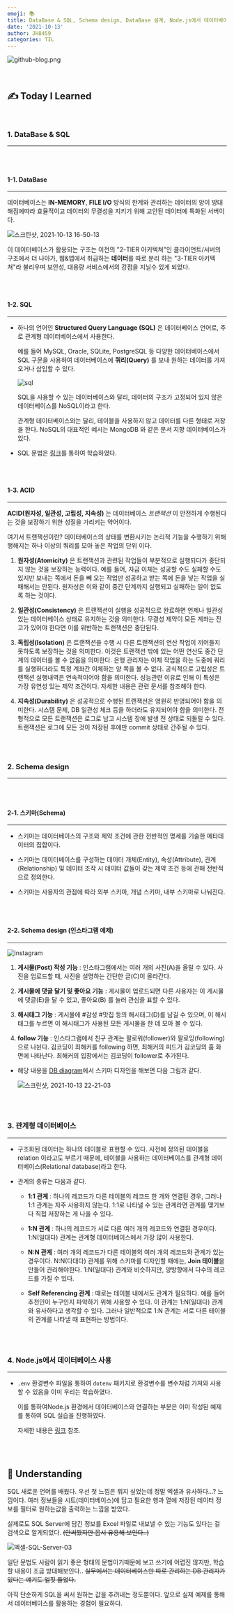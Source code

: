 ```yaml
---
emoji: 📚
title: DataBase & SQL, Schema design, DataBase 설계, Node.js에서 데이터베이스 사용
date: '2021-10-13'
author: JH8459
categories: TIL
---
```


![github-blog.png](../../../assets/common/til.jpeg)

<br>

## ✍️ **T**oday **I** **L**earned

<br>

### 1. DataBase & SQL

---

<br>
<br>

#### 1-1. DataBase

---

데이터베이스는 **IN-MEMORY**, **FILE I/O** 방식의 한계와 관리하는 데이터의 양이 방대해짐에따라 효율적이고 데이터의 무결성을 지키기 위해 고안된 데이터에 특화된 서버이다.

![스크린샷, 2021-10-13 16-50-13](https://user-images.githubusercontent.com/83164003/137091413-50510704-5399-4401-9f0b-cc2fa12d1138.png)

이 데이터베이스가 활용되는 구조는 이전의 "2-TIER 아키텍쳐"인 클라이언트/서버의 구조에서 더 나아가, 웹&앱에서 취급하는 **데이터**를 따로 분리 하는 "3-TIER 아키텍쳐"라 불리우며 보안성, 대용량 서비스에서의 강점을 지닐수 있게 되었다.

<br>
<br>

#### 1-2. SQL

---

- 하나의 언어인 **Structured Query Language (SQL)** 은 데이터베이스 언어로, 주로 관계형 데이터베이스에서 사용한다.

  예를 들어 MySQL, Oracle, SQLite, PostgreSQL 등 다양한 데이터베이스에서 SQL 구문을 사용하여 데이터베이스에 **쿼리(Query)** 를 보내 원하는 데이터를 가져오거나 삽입할 수 있다.

  ![sql](https://user-images.githubusercontent.com/83164003/137091753-71a39723-011f-45f3-93a7-45ad1e3ceb49.png)

  SQL을 사용할 수 있는 데이터베이스와 달리, 데이터의 구조가 고정되어 있지 않은 데이터베이스를 NoSQL이라고 한다.

  관계형 데이터베이스와는 달리, 테이블을 사용하지 않고 데이터를 다른 형태로 저장을 한다. NoSQL의 대표적인 예시는 MongoDB 와 같은 문서 지향 데이터베이스가 있다.

- SQL 문법은 <a href="https://www.w3schools.com/sql/default.asp" target="_blank">링크</a>를 통하여 학습하였다.

<br>
<br>

#### 1-3. ACID

---

**ACID(원자성, 일관성, 고립성, 지속성)** 는 데이터베이스 _트랜잭션_ 이 안전하게 수행된다는 것을 보장하기 위한 성질을 가리키는 약어이다.

여기서 트랜잭션이란? 데이터베이스의 상태를 변환시키는 논리적 기능을 수행하기 위해 행해지는 하나 이상의 쿼리를 모아 놓은 작업의 단위 이다.

1. **원자성(Atomicity)** 은 트랜잭션과 관련된 작업들이 부분적으로 실행되다가 중단되지 않는 것을 보장하는 능력이다. 예를 들어, 자금 이체는 성공할 수도 실패할 수도 있지만 보내는 쪽에서 돈을 빼 오는 작업만 성공하고 받는 쪽에 돈을 넣는 작업을 실패해서는 안된다. 원자성은 이와 같이 중간 단계까지 실행되고 실패하는 일이 없도록 하는 것이다.

2. **일관성(Consistency)** 은 트랜잭션이 실행을 성공적으로 완료하면 언제나 일관성 있는 데이터베이스 상태로 유지하는 것을 의미한다. 무결성 제약이 모든 계좌는 잔고가 있어야 한다면 이를 위반하는 트랜잭션은 중단된다.

3. **독립성(Isolation)** 은 트랜잭션을 수행 시 다른 트랜잭션의 연산 작업이 끼어들지 못하도록 보장하는 것을 의미한다. 이것은 트랜잭션 밖에 있는 어떤 연산도 중간 단계의 데이터를 볼 수 없음을 의미한다. 은행 관리자는 이체 작업을 하는 도중에 쿼리를 실행하더라도 특정 계좌간 이체하는 양 쪽을 볼 수 없다. 공식적으로 고립성은 트랜잭션 실행내역은 연속적이어야 함을 의미한다. 성능관련 이유로 인해 이 특성은 가장 유연성 있는 제약 조건이다. 자세한 내용은 관련 문서를 참조해야 한다.

4. **지속성(Durability)** 은 성공적으로 수행된 트랜잭션은 영원히 반영되어야 함을 의미한다. 시스템 문제, DB 일관성 체크 등을 하더라도 유지되어야 함을 의미한다. 전형적으로 모든 트랜잭션은 로그로 남고 시스템 장애 발생 전 상태로 되돌릴 수 있다. 트랜잭션은 로그에 모든 것이 저장된 후에만 commit 상태로 간주될 수 있다.

<br>
<br>

### 2. Schema design

---

<br>
<br>

#### 2-1. 스키마(Schema)

---

- 스키마는 데이터베이스의 구조와 제약 조건에 관한 전반적인 명세를 기술한 메타데이터의 집합이다.

- 스키마는 데이터베이스를 구성하는 데이터 개체(Entity), 속성(Attribute), 관계(Relationship) 및 데이터 조작 시 데이터 값들이 갖는 제약 조건 등에 관해 전반적으로 정의한다.

- 스키마는 사용자의 관점에 따라 외부 스키마, 개념 스키마, 내부 스키마로 나눠진다.

<br>
<br>

#### 2-2. Schema design (인스타그램 예제)

---

![instagram](https://user-images.githubusercontent.com/83164003/137158248-6e534292-0cc7-48d0-856d-57ced7a70396.png)

1. **게시물(Post) 작성 기능** : 인스타그램에서는 여러 개의 사진(A)을 올릴 수 있다. 사진을 업로드할 때, 사진을 설명하는 간단한 글(C)이 올라간다.

2. **게시물에 댓글 달기 및 좋아요 기능** : 게시물이 업로드되면 다른 사용자는 이 게시물에 댓글(E)을 달 수 있고, 좋아요(B) 를 눌러 관심을 표할 수 있다.

3. **해시태그 기능** : 게시물에 #감성 #맛집 등의 해시태그(D)를 남길 수 있으며, 이 해시태그를 누르면 이 해시태그가 사용된 모든 게시물을 한 데 모아 볼 수 있다.

4. **follow 기능** : 인스타그램에서 친구 관계는 팔로워(follower)와 팔로잉(following)으로 나뉜다. 김코딩이 최해커를 following 하면, 최해커의 피드가 김코딩의 홈 화면에 나타난다. 최해커의 입장에서는 김코딩이 follower로 추가된다.

- 해당 내용을 <a href="https://dbdiagram.io/home" target="_blank">DB diagram</a>에서 스키마 디자인을 해보면 다음 그림과 같다.

  ![스크린샷, 2021-10-13 22-21-03](https://user-images.githubusercontent.com/83164003/137159059-5de3e48c-5ca6-45da-b566-b0421eed00eb.png)

<br>
<br>

### 3. 관계형 데이터베이스

---

- 구조화된 데이터는 하나의 테이블로 표현할 수 있다. 사전에 정의된 테이블을 relation 이라고도 부르기 때문에, 테이블을 사용하는 데이터베이스를 관계형 데이터베이스(Relational database)라고 한다.

- 관계의 종류는 다음과 같다.

  - **1:1 관계** : 하나의 레코드가 다른 테이블의 레코드 한 개와 연결된 경우, 그러나 1:1 관계는 자주 사용하지 않는다. 1:1로 나타낼 수 있는 관계라면 관계를 맺기보다 직접 저장하는 게 나을 수 있다.

  - **1:N 관계** : 하나의 레코드가 서로 다른 여러 개의 레코드와 연결된 경우이다. 1:N(일대다) 관계는 관계형 데이터베이스에서 가장 많이 사용한다.

  - **N:N 관계** : 여러 개의 레코드가 다른 테이블의 여러 개의 레코드와 관계가 있는 경우이다. N:N(다대다) 관계를 위해 스키마를 디자인할 때에는, **Join 테이블**을 만들어 관리해야한다. 1:N(일대다) 관계와 비슷하지만, 양방향에서 다수의 레코드를 가질 수 있다.

  - **Self Referencing 관계** : 때로는 테이블 내에서도 관계가 필요하다. 예를 들어 추천인이 누구인지 파악하기 위해 사용할 수 있다. 이 관계는 1:N(일대다) 관계와 유사하다고 생각할 수 있다. 그러나 일반적으로 1:N 관계는 서로 다른 테이블의 관계를 나타낼 때 표현하는 방법이다.

<br>
<br>

### 4. Node.js에서 데이터베이스 사용

---

- `.env` 환경변수 파일을 통하여 `dotenv` 패키지로 환경변수를 변수처럼 가져와 사용 할 수 있음을 이미 우리는 학습하였다.

  이를 통하여Node.js 환경에서 데이터베이스와 연결하는 부분은 이미 작성된 예제를 통하여 SQL 실습을 진행하였다.

  자세한 내용은 <a href="https://github.com/JH8459/im-sprint-learn-sql" target="_blank">링크</a> 참조.

<br>
<br>

## 🤔 Understanding

SQL 새로운 언어를 배웠다. 우선 첫 느낌은 뭐지 싶었는데 정말 엑셀과 유사하다...? 느낌이다. 여러 정보들을 시트(데이터베이스)에 담고 필요한 행과 열에 저장된 데이터 정보를 필터로 원하는값을 출력하는 느낌을 받았다.

실제로도 SQL Server에 담긴 정보를 Excel 파일로 내보낼 수 있는 기능도 있다는 걸 검색으로 알게되었다. ~~(안써봤지만 몹시 유용해 보인다..)~~

![엑셀-SQL-Server-03](https://user-images.githubusercontent.com/83164003/137165017-2fba8bfa-2726-475c-9990-9f59bdebc610.png)

일단 문법도 사람이 읽기 좋은 형태의 문법이기때문에 보고 쓰기에 어렵진 않지만, 학습할 내용이 조금 방대해보인다.. ~~실무에서는 데이터베이스만 따로 관리하는 DB 관리자가 있다는 얘기도 얼핏 들었다.~~

아직 단순하게 SQL을 써서 원하는 값을 추려내는 정도뿐이다. 앞으로 실제 예제를 통해서 데이터베이스를 활용하는 경험이 필요하다.

<br>
<br>

